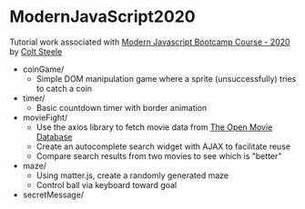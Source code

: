 # ModernJavaScript2020

Tutorial work associated with [Modern Javascript Bootcamp Course - 2020](https://www.udemy.com/course/javascript-beginners-complete-tutorial) by [Colt Steele](https://www.udemy.com/user/coltsteele/)

* coinGame/
     * Simple DOM manipulation game where a sprite (unsuccessfully) tries to catch a coin
* timer/
     * Basic countdown timer with border animation
* movieFight/
     * Use the axios library to fetch movie data from [The Open Movie Database](http://www.omdbapi.com/)
     * Create an autocomplete search widget with AJAX to facilitate reuse
     * Compare search results from two movies to see which is "better"
* maze/
     * Using matter.js, create a randomly generated maze
     * Control ball via keyboard toward goal
* secretMessage/